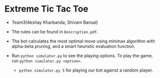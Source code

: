 Extreme Tic Tac Toe
===================

- Team3(Akshay Kharbanda, Shivam Bansal)

- The rules can be found in `Description.pdf`.

- The bot calculates the most optimal move using minimax algorithm with alpha-beta pruning, and a smart heuristic evaluation function.
	
- Run `python simulator.py` to see the playing options. To play the game, run `python simulator.py <option>`.
  - `python simulator.py 5` for playing our bot against a random player.